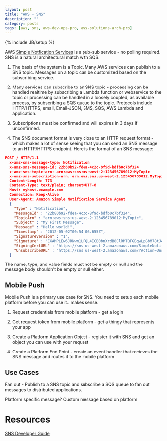 ```yaml
---
layout: post
title: "AWS - SNS"
description: ""
category: posts
tags: [aws, sns, aws-dev-ops-pro, aws-solutions-arch-pro]
---
```

{% include JB/setup %}

AWS [Simple Notfication Services](https://aws.amazon.com/sns/) is a pub-sub service - no polling required. SNS is a natural architectural match with SQS. 

1. The basis of the system is a Topic. Many AWS services can publish to a SNS topic. Messages on a topic can be customized based on the subscribing service.

1. Many services can subscribe to an SNS topic - processing can be handled realtime by subscribing a Lambda function or webservice to the topic or processing can be handled in a loosely coupled, as available process, by subscribing a SQS queue to the topic. Protocols include HTTP/HTTPS, email, Email-JSON, SMS, SQS, AWS Lambda and application.

1. Subscriptions must be confirmed and will expires in 3 days if unconfirmed.

1. The SNS document format is very close to an HTTP request format - which makes a lot of sense seeing that you can send an SNS message to an HTTP/HTTPS endpoint. Here is the format of an SNS message:

```JSON
POST / HTTP/1.1
  x-amz-sns-message-type: Notification
  x-amz-sns-message-id: 22b80b92-fdea-4c2c-8f9d-bdfb0c7bf324
  x-amz-sns-topic-arn: arn:aws:sns:us-west-2:123456789012:MyTopic
  x-amz-sns-subscription-arn: arn:aws:sns:us-west-2:123456789012:MyTopic:c9135db0-26c4-47ec-8998-413945fb5a96
  Content-Length: 773
  Content-Type: text/plain; charset=UTF-8
  Host: myhost.example.com
  Connection: Keep-Alive
  User-Agent: Amazon Simple Notification Service Agent
  {
    "Type" : "Notification",
    "MessageId" : "22b80b92-fdea-4c2c-8f9d-bdfb0c7bf324",
    "TopicArn" : "arn:aws:sns:us-west-2:123456789012:MyTopic",
    "Subject" : "My First Message",
    "Message" : "Hello world!",
    "Timestamp" : "2012-05-02T00:54:06.655Z",
    "SignatureVersion" : "1",
    "Signature" : "EXAMPLEw6JRNwm1LFQL4ICB0bnXrdB8ClRMTQFGBqwLpGbM78tJ4etTwC5zU7O3tS6tGpey3ejedNdOJ+1fkIp9F2/LmNVKb5aFlYq+9rk9ZiPph5YlLmWsDcyC5T+Sy9/umic5S0UQc2PEtgdpVBahwNOdMW4JPwk0kAJJztnc=",
    "SigningCertURL" : "https://sns.us-west-2.amazonaws.com/SimpleNotificationService-f3ecfb7224c7233fe7bb5f59f96de52f.pem",
    "UnsubscribeURL" : "https://sns.us-west-2.amazonaws.com/?Action=Unsubscribe&SubscriptionArn=arn:aws:sns:us-west-2:123456789012:MyTopic:c9135db0-26c4-47ec-8998-413945fb5a96"
  }
```

The name, type, and value fields must not be empty or null and the message body shouldn't be empty or null either.

## Mobile Push

Mobile Push is a primary use case for SNS. You need to setup each mobile platform before you can use it.. makes sense.

1. Request credentials from mobile platform - get a login

2. Get request token from mobile platform - get a thingy that represents your app

3. Create a Platform Application Object - register it with SNS and get an object you can use with your request

4. Create a Platform End Point - create an event handler that recieves the SNS message and routes it to the mobile platform

## Use Cases

Fan out - Publish to a SNS topic and subscribe a SQS queue to fan out messages to distributed applications.

Platform specific message? Custom message based on platform

# Resources

[SNS Developer Guide](http://docs.aws.amazon.com/sns/latest/dg/welcome.html)

